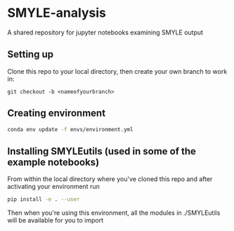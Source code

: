 # SMYLE-analysis
A shared repository for jupyter notebooks examining SMYLE output

## Setting up
Clone this repo to your local directory, then create your own branch to work in:
```
git checkout -b <nameofyourbranch>
```

## Creating environment
```bash
conda env update -f envs/environment.yml
```

## Installing SMYLEutils (used in some of the example notebooks)
From within the local directory where you've cloned this repo and after activating your environment run
```bash
pip install -e . --user
```
Then when you're using this environment, all the modules in ./SMYLEutils will be available for you to import


